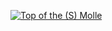 [![Top of the (S) Molle](http://farm4.staticflickr.com/3561/3670437783_cd281b5c69_n.jpg)](http://www.flickr.com/photos/dylane/3670437783/)
